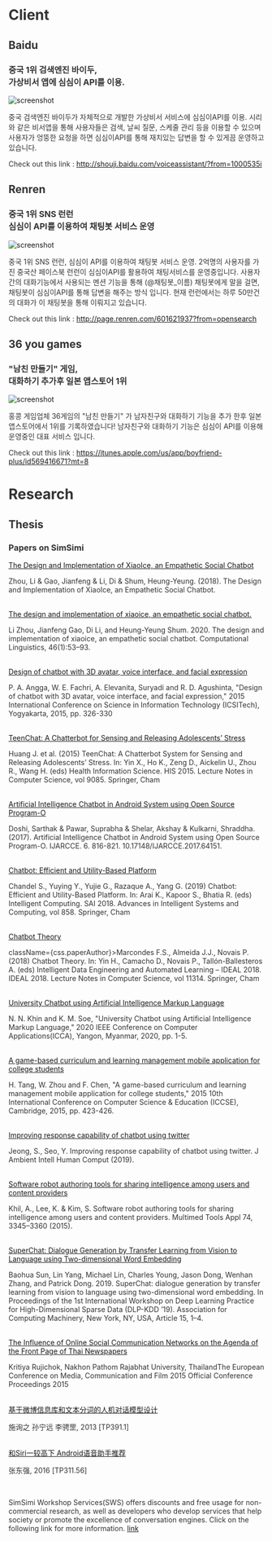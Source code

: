 
<style
  type="text/css">
style {color:#ffffff;display:hidden}
h1, h2, h3, h4, h5, h6 {color:#333333;}
p, li {color:#333333}
code {color:#000080;}
</style>

# Client
## Baidu
### 중국 1위 검색엔진 바이두,<br/>가상비서 앱에 심심이 API를 이용.
<img src="https://workshop.simsimi.com/images/ui_screenshot_baidu_opacity100.png"  alt="screenshot" />

중국 검색엔진 바이두가 자체적으로 개발한 가상비서 서비스에 심심이API를 이용.
시리와 같은 비서앱을 통해 사용자들은 검색, 날씨 질문, 스케줄 관리 등을 이용할 수 있으며
사용자가 엉뚱한 요청을 하면 심심이API를 통해 재치있는 답변을 할 수 있게끔 운영하고 있습니다.

Check out this link : <a  href="http://shouji.baidu.com/voiceassistant/?from=1000535i"  target="_blank">http://shouji.baidu.com/voiceassistant/?from=1000535i</a>

## Renren
### 중국 1위 SNS 런런<br/>심심이 API를 이용하여 채팅봇 서비스 운영
<img src="https://workshop.simsimi.com/images/ui_screenshot_renren_opacity100.png"  alt="screenshot" />

중국 1위 SNS 런런, 심심이 API를 이용하여 채팅봇 서비스 운영.
2억명의 사용자를 가진 중국산 페이스북 런런이 심심이API를 활용하여 채팅서비스를 운영중입니다.
사용자간의 대화기능에서 사용되는 멘션 기능을 통해 (@채팅봇_이름) 채팅봇에게 말을 걸면,
채팅봇이 심심이API를 통해 답변을 해주는 방식 입니다.
현재 런런에서는 하루 50만건의 대화가 이 채팅봇을 통해 이뤄지고 있습니다.

Check out this link : <a  href="http://page.renren.com/601621937?from=opensearch"  target="blank">http://page.renren.com/601621937?from=opensearch</a>

## 36 you games
### "남친 만들기" 게임,<br/> 대화하기 추가후 일본 앱스토어 1위 
<img src="https://workshop.simsimi.com/images/ui_screenshot_36yougames_opacity100.png" alt="screenshot" />

홍콩 게임업체 36게임의 &#34;남친 만들기&#34; 가 남자친구와 대화하기 기능을 추가 한후 일본 앱스토어에서 1위를 기록하였습니다!
남자친구와 대화하기 기능은 심심이 API를 이용해 운영중인 대표 서비스 입니다.

Check out this link : <a  href="https://itunes.apple.com/us/app/boyfriend-plus/id569416671?mt=8"  target="_blank">https://itunes.apple.com/us/app/boyfriend-plus/id569416671?mt=8</a>

# Research
## Thesis
### Papers on SimSimi
<a href="https://arxiv.org/pdf/1812.08989.pdf">
The Design and Implementation of XiaoIce, an Empathetic Social Chatbot
</a>
<p>
Zhou, Li & Gao, Jianfeng & Li, Di & Shum, Heung-Yeung. (2018). The Design and Implementation of XiaoIce, an Empathetic Social Chatbot.
</p>
<br/>
<a  href="https://doi.org/10.1162/coli_a_00368">
The design and implementation of xiaoice, an empathetic social chatbot.
</a>
<p>
Li Zhou, Jianfeng Gao, Di Li, and Heung-Yeung Shum. 2020. The design and implementation of xiaoice, an empathetic social chatbot. Computational Linguistics, 46(1):53–93.
</p>
<br/>
<a href="https://ieeexplore.ieee.org/abstract/document/7407826/metrics#metrics">
Design of chatbot with 3D avatar, voice interface, and facial expression
</a>
<p>
P. A. Angga, W. E. Fachri, A. Elevanita, Suryadi and R. D. Agushinta, &quot;Design of chatbot with 3D avatar, voice interface, and facial expression,&quot; 2015 International Conference on Science in Information Technology (ICSITech), Yogyakarta, 2015, pp. 326-330
</p>
<br/>
<a href="https://link.springer.com/chapter/10.1007/978-3-319-19156-0_14">
TeenChat: A Chatterbot for Sensing and Releasing Adolescents’ Stress
</a>
<p>
Huang J. et al. (2015) TeenChat: A Chatterbot System for Sensing and Releasing Adolescents’ Stress. In: Yin X., Ho K., Zeng D., Aickelin U., Zhou R., Wang H. (eds) Health Information Science. HIS 2015. Lecture Notes in Computer Science, vol 9085. Springer, Cham
</p>
<br/>
<a href="https://www.researchgate.net/profile/Sarthak_Doshi2/publication/318441756_Artificial_Intelligence_Chatbot_in_Android_System_using_Open_Source_Program-O/links/5a1a434aaca272df080d875d/Artificial-Intelligence-Chatbot-in-Android-System-using-Open-Source-Program-O.pdf">
Artificial Intelligence Chatbot in Android System using Open Source Program-O
</a>
<p>
Doshi, Sarthak & Pawar, Suprabha & Shelar, Akshay & Kulkarni, Shraddha. (2017). Artificial Intelligence Chatbot in Android System using Open Source Program-O. IJARCCE. 6. 816-821. 10.17148/IJARCCE.2017.64151.
</p>
<br/>
<a href="https://link.springer.com/chapter/10.1007%2F978-3-030-01174-1_9">
Chatbot: Efficient and Utility-Based Platform
</a>
<p>
Chandel S., Yuying Y., Yujie G., Razaque A., Yang G. (2019) Chatbot: Efficient and Utility-Based Platform. In: Arai K., Kapoor S., Bhatia R. (eds) Intelligent Computing. SAI 2018. Advances in Intelligent Systems and Computing, vol 858. Springer, Cham
</p>
<br/>
<a href="https://link.springer.com/chapter/10.1007/978-3-030-03493-1_40">
Chatbot Theory
</a>
<p>
className={css.paperAuthor}>Marcondes F.S., Almeida J.J., Novais P. (2018) Chatbot Theory. In: Yin H., Camacho D., Novais P., Tallón-Ballesteros A. (eds) Intelligent Data Engineering and Automated Learning – IDEAL 2018. IDEAL 2018. Lecture Notes in Computer Science, vol 11314. Springer, Cham
</p>
<br/>
<a href="https://ieeexplore.ieee.org/abstract/document/9022814">
University Chatbot using Artificial Intelligence Markup Language
</a>
<p>
N. N. Khin and K. M. Soe, &quot;University Chatbot using Artificial Intelligence Markup Language,&quot; 2020 IEEE Conference on Computer Applications(ICCA), Yangon, Myanmar, 2020, pp. 1-5.
</p>
<br/>
<a href="https://ieeexplore.ieee.org/abstract/document/7250282">
A game-based curriculum and learning management mobile application for college students
</a>
<p>
H. Tang, W. Zhou and F. Chen, &quot;A game-based curriculum and learning management mobile application for college students,&quot; 2015 10th International Conference on Computer Science & Education (ICCSE), Cambridge, 2015, pp. 423-426.
</p>
<br/>
<a href="https://doi.org/10.1007/s12652-019-01347-6">
Improving response capability of chatbot using twitter
</a>
<p>
Jeong, S., Seo, Y. Improving response capability of chatbot using twitter. J Ambient Intell Human Comput (2019).
</p>
<br/>
<a href="https://link.springer.com/article/10.1007/s11042-014-1972-8">
Software robot authoring tools for sharing intelligence among users and content providers
</a>
<p>
Khil, A., Lee, K. & Kim, S. Software robot authoring tools for sharing intelligence among users and content providers. Multimed Tools Appl 74, 3345–3360 (2015).
</p>
<br/>
<a href="https://dl.acm.org/doi/abs/10.1145/3326937.3341264">
SuperChat: Dialogue Generation by Transfer Learning from Vision to Language using Two-dimensional Word Embedding
</a>
<p>
Baohua Sun, Lin Yang, Michael Lin, Charles Young, Jason Dong, Wenhan Zhang, and Patrick Dong. 2019. SuperChat: dialogue generation by transfer learning from vision to language using two-dimensional word embedding. In Proceedings of the 1st International Workshop on Deep Learning Practice for High-Dimensional Sparse Data (DLP-KDD ’19). Association for Computing Machinery, New York, NY, USA, Article 15, 1–4.
</p>
<br/>
<a href="https://docplayer.net/122665384-Euromedia-2015-official-conference-proceedings-issn.html">
The Influence of Online Social Communication Networks on the Agenda of the Front Page of Thai Newspapers
</a>
<p>
Kritiya Rujichok, Nakhon Pathom Rajabhat University, ThailandThe European Conference on Media, Communication and Film 2015 Official Conference Proceedings 2015
</p>
<br/>
<a href="http://www.cnki.com.cn/Article/CJFDTotal-JYXH201311054.htm">
基于微博信息库和文本分词的人机对话模型设计
</a>
<p>
施询之 孙宁远 李骋罡, 2013 [TP391.1]
</p>
<br/>
<a href="http://www.cnki.com.cn/Article/CJFDTotal-JSYW201613038.htm">
和Siri一较高下 Android语音助手推荐
</a>
<br/>
<p>张东强, 2016 [TP311.56]</p>
<br/>
<p>
SimSimi Workshop Services(SWS) offers discounts and free usage for non-commercial research, as well as developers who develop services that help society or promote the excellence of conversation engines. Click on the following link for more information.
<a href="/pricing#%EB%AC%B4%EB%A3%8C%20%EB%B0%8F%20%ED%95%A0%EC%9D%B8%20%ED%98%9C%ED%83%9D\">link</a>
</p>
